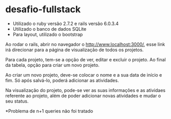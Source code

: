 # desafio-fullstack
 
* Utilizado o ruby versão 2.7.2 e rails versão 6.0.3.4
* Utilizado o banco de dados SQLite
* Para layout, utilizado o bootstrap

Ao rodar o rails, abrir no navegador o http://www.localhost:3000/, esse link irá direcionar para a página de 
visualização de todos os projetos. 

Para cada projeto, tem-se a opção de ver, editar e excluir o projeto. Ao final da tabela, opção para criar um novo projeto.

Ao criar um novo projeto, deve-se colocar o nome e a sua data de início e fim. Só após salvá-lo, poderá adicionar as atividades. 

Na visualização do projeto, pode-se ver as suas informações e as atividaes referente ao projeto, além de poder adicionar novas atividades e mudar o seu status.

*Problema de n+1 queries não foi tratado
